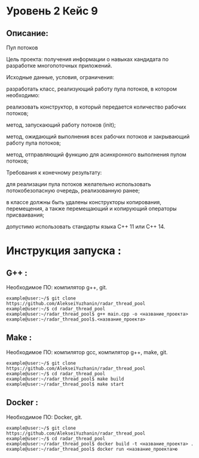 # Уровень 2 Кейс 9
## Описание:
Пул потоков

Цель проекта: получения информации о навыках кандидата по разработке многопоточных приложений.

Исходные данные, условия, ограничения:

разработать класс, реализующий работу пула потоков, в котором необходимо:

реализовать конструктор, в который передается количество рабочих потоков;

метод, запускающий работу потоков (init);

метод, ожидающий выполнения всех рабочих потоков и закрывающий работу пула потоков;

метод, отправляющий функцию для асинхронного выполнения пулом потоков;

Требования к конечному результату:

для реализации пула потоков желательно использовать потокобезопасную очередь, реализованную ранее;

в классе должны быть удалены конструкторы копирования, перемещения, а также перемещающий и копирующий
операторы присваивания;

допустимо использовать стандарты языка С++ 11 или C++ 14.

# Инструкция запуска :
## G++ :
Необходимое ПО: компилятор g++, git.
```console
example@user:~/$ git clone https://github.com/AlekseiYuzhanin/radar_thread_pool
example@user:~/$ cd radar_thread_pool
example@user:~/radar_thread_pool$ g++ main.cpp -o <название_проекта>
example@user:~/radar_thread_pool$.<название_проекта>
```
## Make :
Необходимое ПО: компилятор gcc, компилятор g++, make, git.
```console
example@user:~/$ git clone https://github.com/AlekseiYuzhanin/radar_thread_pool
example@user:~/$ cd radar_thread_pool
example@user:~/radar_thread_pool$ make build
example@user:~/radar_thread_pool$ make start
```
## Docker :
Необходимое ПО: Docker, git.
```console
example@user:~/$ git clone https://github.com/AlekseiYuzhanin/radar_thread_pool
example@user:~/$ cd radar_thread_pool
example@user:~/radar_thread_pool$ docker build -t <название_проекта> .
example@user:~/radar_thread_pool$ docker run <название_проекта>ю
```
